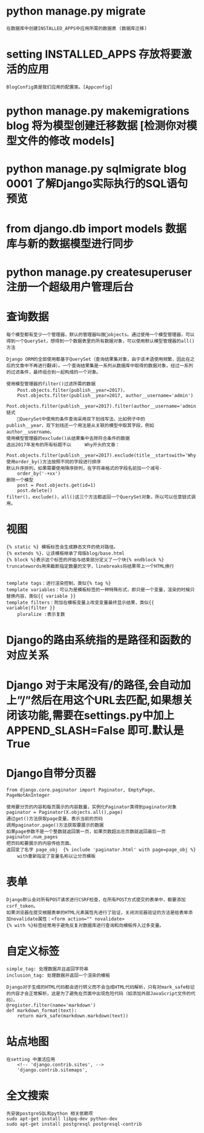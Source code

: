 #   python manage.py migrate
    在数据库中创建INSTALLED_APPS中应用所需的数据表 (数据库迁移)
# setting INSTALLED_APPS 存放将要激活的应用
    BlogConfig类是我们应用的配置类。[Appconfig]
# python manage.py makemigrations blog  将为模型创建迁移数据 [检测你对模型文件的修改                                                models]
# python manage.py sqlmigrate blog 0001 了解Django实际执行的SQL语句预览

# from django.db import models  数据库与新的数据模型进行同步

# python manage.py createsuperuser 注册一个超级用户管理后台

# 查询数据
    每个模型都有至少一个管理器，默认的管理器叫做🌂objects。通过使用一个模型管理器，可以得到一个QuerySet，想得到一个数据表里的所有数据对象，可以使用默认模型管理器的all()方法

    Django ORM的全部使用都基于QuerySet（查询结果集对象，由于该术语使用频繁，因此在之后的文章中不再进行翻译）。一个查询结果集是一系列从数据库中取得的数据对象，经过一系列的过滤条件，最终组合到一起构成的一个对象。

    使用模型管理器的filter()过滤所需的数据 
        Post.objects.filter(publish__year=2017)，
        Post.objects.filter(publish__year=2017, author__username='admin')
        Post.objects.filter(publish__year=2017).filter(author__username='admin') 链式
        🔺QuerySet中使用的条件查询采用双下划线写法，比如例子中的            publish__year，双下划线还一个用法是从关联的模型中取其字段，例如author__username。
    使用模型管理器的exclude()从结果集中去除符合条件的数据
    选出2017年发布的所有标题不以     Why开头的文章：
        Post.objects.filter(publish__year=2017).exclude(title__startswith='Why')
    使用order_by()方法按照不同的字段进行排序 
    默认升序排列，如果需要使用降序排列，在字符串格式的字段名前加一个减号-
        order_by('-+xx')
    删除一个模型 
        post = Post.objects.get(id=1)
        post.delete()
    filter()，exclude()，all()这三个方法都返回一个QuerySet对象，所以可以任意链式调用。



# 视图
    {% static %} 模板标签会生成静态文件的绝对路径。
    {% extends %}，让该模板继承了母版blog/base.html
    {% block %}表示这个标签的开始与结束部分定义了一个块{% endblock %}
    truncatewords用来截断指定数量的文字，linebreaks将结果带上一个HTML换行

    
    template tags：进行渲染控制，类似{% tag %}
    template variables：可认为是模板标签的一种特殊形式，即只是一个变量，渲染的时候只替换内容，类似{{ variable }}
    template filters：附加在模板变量上改变变量最终显示结果，类似{{ variable|filter }}
        pluralize :表示复数

# Django的路由系统指的是路径和函数的对应关系
# Django 对于末尾没有/的路径,会自动加上”/”然后在用这个URL去匹配,如果想关闭该功能,需要在settings.py中加上 APPEND_SLASH=False 即可.默认是True

# Django自带分页器
    from django.core.paginator import Paginator, EmptyPage, PageNotAnInteger

    使用要分页的内容和每页展示的内容数量，实例化Paginator类得到paginator对象 paginator = Paginator(X.objects.all(),page)
    通过get()方法获取page变量，表示当前的页码
    调用paginator.page()方法获取要展示的数据
    如果page参数不是一个整数就返回第一页，如果页数超出总页数就返回最后一页 paginator.num_pages
    把页码和要展示的内容传给页面。
    返回变了名字 page_obj  {% include 'paginator.html' with page=page_obj %}
        with重新指定了变量名称以让分页模板
    
# 表单 
    Django默认会对所有POST请求进行CSRF检查，在所有POST方式提交的表单中，都要添加csrf_token。
    如果浏览器在提交根据表单的HTML元素属性先进行了验证，关闭浏览器验证的方法是给表单添加novalidate属性：<form action="" novalidate>
    {% with %}标签经常用于避免反复对数据库进行查询和向模板传入过多变量。

# 自定义标签
    simple_tag: 处理数据并且返回字符串
    inclusion_tag: 处理数据并返回一个渲染的模板

    Django对于生成的HTML代码都会进行转义而不会当成HTML代码解析，只有对mark_safe标记的内容才会正常解析，这是为了避免在页面中出现危险代码（如添加外部JavaScript文件的代码）。
    @register.filter(name='markdown')
    def markdown_format(text):
        return mark_safe(markdown.markdown(text))

# 站点地图
    在setting 中激活应用
        <!-- 'django.contrib.sites', -->
        'django.contrib.sitemaps',

# 全文搜索
    先安装postgreSQL和python 相关依赖项
    sudo apt-get install libpq-dev python-dev
    sudo apt-get install postgresql postgresql-contrib